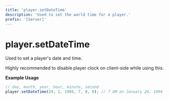 ```yaml
---
title: 'player.setDateTime'
description: 'Used to set the world time for a player.'
prefix: '[Server]'
---
```


# player.setDateTime

Used to set a player's date and time.

Highly recommended to disable player clock on client-side while using this.

**Example Usage**

```js
// day, month, year, hour, minute, second
player.setDateTime(24, 1, 1994, 7, 0, 0); // 7 AM on January 24, 1994
```
